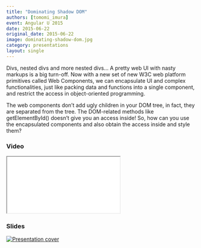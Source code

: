 ```yaml
---
title: "Dominating Shadow DOM"
authors: [tomomi_imura]
event: Angular U 2015
date: 2015-06-22
original_date: 2015-06-22
image: dominating-shadow-dom.jpg
category: presentations
layout: single
---
```


Divs, nested divs and more nested divs… A pretty web UI with nasty markups is a big turn-off. Now with a new set of new
W3C web platform primitives called Web Components, we can encapsulate UI and complex functionalities, just like packing
data and functions into a single component, and restrict the access in object-oriented programming.

<!-- Excerpt -->

<p>The web components
   don’t add ugly children in your DOM tree, in fact, they are separated from the tree. The DOM-related methods like
   getElementById() doesn’t give you an access inside! So, how can you use the encapsulated components and also obtain the
   access inside and style them?
   </p>

### Video

<div class="iframe-wrap">
    <iframe src="//www.youtube.com/embed/fMou5Sy9xdI" itemprop="video"></iframe>
</div>

### Slides

<a href="https://speakerdeck.com/girlie_mac/dominating-shadow-dom-at-angularu-conf-san-francisco" target="_blank">
  <img src="../../img/stories/dominating-shadow-dom-cover.jpg" alt="Presentation cover">
</a>
